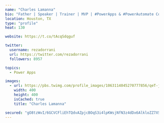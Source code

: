 ```yaml
---
name: "Charles Lamanna"
bio: "Father | Speaker | Trainer | MVP | #PowerApps & #PowerAutomate Community Super User | YouTuber Right-pointing triangle http://youtube.com/c/rezadorrani | Learn - Share - Clockwise rightwards and leftwards open circle arrows"
location: Houston, TX
type: "profile"
heat: 130

website: https://t.co/tAcqSdqguf

twitter:
  username: rezadorrani
  url: https://twitter.com/rezadorrani
  followers: 8957

topics:
  - Power Apps

images:
  - url: https://pbs.twimg.com/profile_images/1063114045270777856/qeT-jpWr_400x400.jpg
    width: 400
    height: 400
    isCached: true
    title: "Charles Lamanna"

secured: "gO8tzWvI/6GCVCFliEhTQdvAZpjcBOqS3i4lpKWsjNfN3z4dDx6AlkloZZ7XSr0oLJ3i0rSZAYmu4ydm+Fjd+bDXeQLG07bMxrwdtX/y7UsQxvbd4gp4o4Ki5tegNYgMHevsm3cwadpo9hL0N/Kj9QBvbsuNDYqaaPlR7oC4gSqJi57mNsnB1qAgwYXCOq+ZXSpqz4ORqxwrSpsVeOjGuqv9L1pQFjXDgquFDg3eMHhYhn3R0pk3lTd2dfBZ/i8q+kcY25YK9BQrWufjdFkyDJT6QC8iQdezbQuP7kmZAlSnnKHg7OvUeSgex8iJR5tqwohStYdFQokZ74C6b9GKrOTitRzcEo66WLCut9s7Y3qCu8kZnW3+OvecD0xt6b6kvJzTF3HR3HB0IOerycYwlROOSI1ZM7MiliDFBBczejw=;yTn6un0VVk49Vz/1oTSl/w=="
---
```


